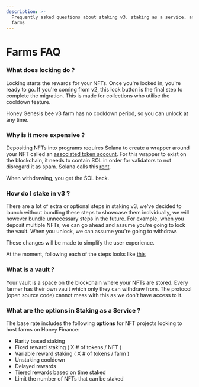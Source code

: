 ```yaml
---
description: >-
  Frequently asked questions about staking v3, staking as a service, and NFT
  farms
---
```


# Farms FAQ

### What does locking do ?

Locking starts the rewards for your NFTs. Once you're locked in, you're ready to go. If you're coming from v2, this lock button is the final step to complete the migration. This is made for collections who utilise the cooldown feature.&#x20;

Honey Genesis bee v3 farm has no cooldown period, so you can unlock at any time.

### Why is it more expensive ?

Depositing NFTs into programs requires Solana to create a wrapper around your NFT called an [associated token account](https://spl.solana.com/associated-token-account). For this wrapper to exist on the blockchain, it needs to contain SOL in order for validators to not disregard it as spam. Solana calls this [rent](https://docs.solana.com/implemented-proposals/rent).

When withdrawing, you get the SOL back.

### How do I stake in v3 ?

There are a lot of extra or optional steps in staking v3, we've decided to launch without bundling these steps to showcase them individually, we will however bundle unnecessary steps in the future. For example, when you deposit multiple NFTs, we can go ahead and assume you're going to lock the vault. When you unlock, we can assume you're going to withdraw.

These changes will be made to simplify the user experience.

At the moment, following each of the steps looks like [this](https://www.loom.com/share/481f7560e5204a82be65eebf5c47a42e)

### What is a vault ?

Your vault is a space on the blockchain where your NFTs are stored. Every farmer has their own vault which only they can withdraw from. The protocol (open source code) cannot mess with this as we don't have access to it.

### What are the options in Staking as a Service ?

The base rate includes the following **options** for NFT projects looking to host farms on Honey Finance:

* Rarity based staking
* Fixed reward staking ( X # of tokens / NFT )
* Variable reward staking ( X # of tokens / farm )
* Unstaking cooldown
* Delayed rewards
* Tiered rewards based on time staked
* Limit the number of NFTs that can be staked
